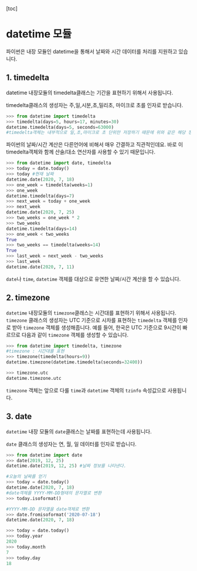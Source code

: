 [toc]

# datetime 모듈

파이썬은 내장 모듈인 datetime을 통해서 날짜와 시간 데이터를 처리를 지원하고 있습니다.

## 1. timedelta

datetime 내장모듈의 timedelta클래스는 기간을 표현하기 위해서 사용됩니다.

timedelta클래스의 생성자는 주,일,시분,초,밀리초, 마이크로 초를 인자로 받습니다.

```python
>>> from datetime import timedelta
>>> timedelta(days=5, hours=17, minutes=30)
datetime.timedelta(days=5, seconds=63000)
#timedelta객체는 내부적으로 일,초,마이크로 초 단위만 저장하기 때문에 위와 같은 해당 정보만 표시됩니다.

```

파이썬의 날짜/시간 계산은 다른언어에 비해서 매우 간결하고 직관적인데요. 바로 이 timedelta객체와 함께 산술/대소 연산자를 사용할 수 있기 때문입니다.

```python
>>> from datetime import date, timedelta
>>> today = date.today()
>>> today #현재 날짜
datetime.date(2020, 7, 18)
>>> one_week = timedelta(weeks=1)
>>> one_week
datetime.timedelta(days=7)
>>> next_week = today + one_week
>>> next_week
datetime.date(2020, 7, 25)
>>> two_weeks = one_week * 2
>>> two_weeks
datetime.timedelta(days=14)
>>> one_week < two_weeks
True
>>> two_weeks == timedelta(weeks=14)
True
>>> last_week = next_week - two_weeks
>>> last_week
datetime.date(2020, 7, 11)
```

`date`나 `time`, `datetime` 객체를 대상으로 유연한 날짜/시간 계산을 할 수 있습니다.



## 2. timezone

`datetime` 내장모듈의 `timezone`클래스는 시간대를 표현하기 위해서 사용됩니다. `timezone` 클래스의 생성자는 UTC 기준으로 시차를 표현하는 `timedelta` 객체를 인자로 받아 `timezone` 객체를 생성해줍니다. 예를 들어, 한국은 UTC 기준으로 9시간이 빠르므로 다음과 같이 `timezone` 객체를 생성할 수 있습니다.

```python
>>> from datetime import timedelta, timezone
#timezone : 시간대를 표현
>>> timezone(timedelta(hours=9))
datetime.timezone(datetime.timedelta(seconds=32400))

>>> timezone.utc
datetime.timezone.utc
```

`timezone` 객체는 앞으로 다룰 `time`과 `datetime` 객체의 `tzinfo` 속성값으로 사용됩니다.



## 3. date

`datetime` 내장 모듈의 `date`클래스는 날짜를 표현하는데 사용됩니다.

`date` 클래스의 생성자는 연, 월, 일 데이터를 인자로 받습니다.

```python
>>> from datetime import date
>>> date(2019, 12, 25)
datetime.date(2019, 12, 25) #날짜 정보를 나타낸다.

#오늘의 날짜를 얻기
>>> today = date.today()
datetime.date(2020, 7, 18)
#date객체를 YYYY-MM-DD형태의 문자열로 변환
>>> today.isoformat()

#YYYY-MM-DD 문자열을 date객체로 변환
>>> date.fromisoformat('2020-07-18')
datetime.date(2020, 7, 18)

>>> today = date.today()
>>> today.year
2020
>>> today.month
7
>>> today.day
18
```